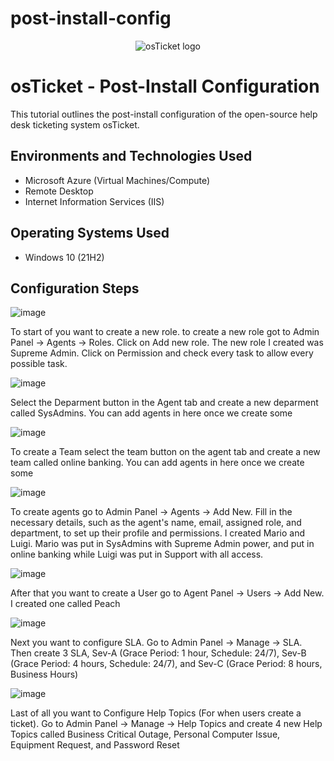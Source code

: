 # post-install-config
<p align="center">
<img src="https://i.imgur.com/Clzj7Xs.png" alt="osTicket logo"/>
</p>

<h1>osTicket - Post-Install Configuration</h1>
This tutorial outlines the post-install configuration of the open-source help desk ticketing system osTicket.<br />




<h2>Environments and Technologies Used</h2>

- Microsoft Azure (Virtual Machines/Compute)
- Remote Desktop
- Internet Information Services (IIS)

<h2>Operating Systems Used </h2>

- Windows 10</b> (21H2)



<h2>Configuration Steps</h2>



![image](https://github.com/user-attachments/assets/e4bd92ed-a411-403a-87e8-9f18813e6864)




To start of you want to create a new role. to create a new role got to Admin Panel -> Agents -> Roles. Click on Add new role. The new role I created was Supreme Admin. Click on Permission and check every task to allow every possible task.


![image](https://github.com/user-attachments/assets/563b127e-9e78-4e37-950f-2aa29b478d63)



Select the Deparment button in the Agent tab and create a new deparment called SysAdmins. You can add agents in here once we create some

![image](https://github.com/user-attachments/assets/15dd7ade-5790-4e83-8d1c-7274c5753f26)

To create a Team select the team button on the agent tab and create a new team called online banking. You can add agents in here once we create some



![image](https://github.com/user-attachments/assets/255de0d0-8310-402b-8fbf-c856670270bd)



To create agents go to Admin Panel -> Agents -> Add New. Fill in the necessary details, such as the agent's name, email, assigned role, and department, to set up their profile and permissions. I created Mario and Luigi. Mario was put in SysAdmins with Supreme Admin power, and put in  online banking while Luigi was put in Support with all access.





![image](https://github.com/user-attachments/assets/5d461b83-873b-4c2d-a7bc-6fa4cf51aeba)



After that you want to create a User go to Agent Panel -> Users -> Add New. I created one called Peach



![image](https://github.com/user-attachments/assets/2cab823f-a461-45c0-95e0-f70e6906d26f)








Next you want to configure SLA. Go to Admin Panel -> Manage -> SLA. Then create 3 SLA, Sev-A (Grace Period: 1 hour, Schedule: 24/7), Sev-B (Grace Period: 4 hours, Schedule: 24/7), and Sev-C (Grace Period: 8 hours, Business Hours)



![image](https://github.com/user-attachments/assets/1a93d9ff-b2d8-47af-a64d-b43b15dbe891)




Last of all you want to Configure Help Topics (For when users create a ticket). Go to Admin Panel -> Manage -> Help Topics and create 4 new Help Topics called Business Critical Outage, Personal Computer Issue, Equipment Request, and Password Reset




